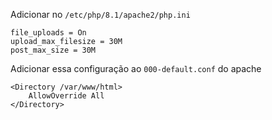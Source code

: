 Adicionar no `/etc/php/8.1/apache2/php.ini`
```
file_uploads = On
upload_max_filesize = 30M
post_max_size = 30M
```

Adicionar essa configuração ao `000-default.conf` do apache

```
<Directory /var/www/html>
    AllowOverride All
</Directory>
```